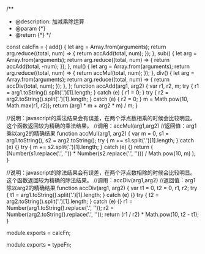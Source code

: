 /**
 * @description: 加减乘除运算
 * @param {*}
 * @return {*}
 */

const calcFn = {
  add() {
    let arg = Array.from(arguments);
    return arg.reduce((total, num) => {
      return accAdd(total, num);
    });
  },
  sub() {
    let arg = Array.from(arguments);
    return arg.reduce((total, num) => {
      return accAdd(total, -num);
    });
  },
  mul() {
    let arg = Array.from(arguments);
    return arg.reduce((total, num) => {
      return accMul(total, num);
    });
  },
  div() {
    let arg = Array.from(arguments);
    return arg.reduce((total, num) => {
      return accDiv(total, num);
    });
  },
};
function accAdd(arg1, arg2) {
  var r1, r2, m;
  try {
    r1 = arg1.toString().split('.')[1].length;
  } catch (e) {
    r1 = 0;
  }
  try {
    r2 = arg2.toString().split('.')[1].length;
  } catch (e) {
    r2 = 0;
  }
  m = Math.pow(10, Math.max(r1, r2));
  return (arg1 * m + arg2 * m) / m;
}

//说明：javascript的乘法结果会有误差，在两个浮点数相乘的时候会比较明显。这个函数返回较为精确的乘法结果。
//调用：accMul(arg1,arg2)
//返回值：arg1乘以arg2的精确结果
function accMul(arg1, arg2) {
  var m = 0,
    s1 = arg1.toString(),
    s2 = arg2.toString();
  try {
    m += s1.split('.')[1].length;
  } catch (e) {}
  try {
    m += s2.split('.')[1].length;
  } catch (e) {}
  return (
    (Number(s1.replace('.', '')) * Number(s2.replace('.', ''))) /
    Math.pow(10, m)
  );
}

//说明：javascript的除法结果会有误差，在两个浮点数相除的时候会比较明显。这个函数返回较为精确的除法结果。
//调用：accDiv(arg1,arg2)
//返回值：arg1除以arg2的精确结果
function accDiv(arg1, arg2) {
  var t1 = 0,
    t2 = 0,
    r1,
    r2;
  try {
    t1 = arg1.toString().split('.')[1].length;
  } catch (e) {}
  try {
    t2 = arg2.toString().split('.')[1].length;
  } catch (e) {}
  r1 = Number(arg1.toString().replace('.', ''));
  r2 = Number(arg2.toString().replace('.', ''));
  return (r1 / r2) * Math.pow(10, t2 - t1);
}

module.exports = calcFn;

module.exports = typeFn;
